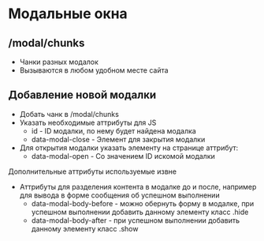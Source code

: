 # Модальные окна

## /modal/chunks

- Чанки разных модалок
- Вызываются в любом удобном месте сайта

## Добавление новой модалки

- Добать чанк в /modal/chunks
- Указать необходимые аттрибуты для JS
  - id - ID модалки, по нему будет найдена модалка
  - data-modal-close - Элемент для закрытия модалки
- Для открытия модалки указать элементу на странице аттрибут:
  - data-modal-open - Со значением ID искомой модалки

Дополнительные аттрибуты используемые извне
- Аттрибуты для разделения контента в модалке до и после, например для вывода в форме сообщения об успешном выполнении
  - data-modal-body-before - можно обернуть форму в модалке, при успешном выполнении добавить данному элементу класс .hide
  - data-modal-body-after - при успешном выполнении добавить данному элементу класс .show